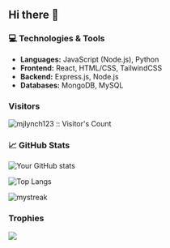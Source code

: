 ## Hi there 👋

<!--
**mjlynch123/mjlynch123** is a ✨ _special_ ✨ repository because its `README.md` (this file) appears on your GitHub profile.

Here are some ideas to get you started:

- 🔭 I’m currently working on ...
- 🌱 I’m currently learning ...
- 👯 I’m looking to collaborate on ...
- 🤔 I’m looking for help with ...
- 💬 Ask me about ...
- 📫 How to reach me: ...
- 😄 Pronouns: ...
- ⚡ Fun fact: ...
-->
### 💻 Technologies & Tools
- **Languages:** JavaScript (Node.js), Python 
- **Frontend:** React, HTML/CSS, TailwindCSS  
- **Backend:** Express.js, Node.js  
- **Databases:** MongoDB, MySQL 

### Visitors
<img align="center" src="https://profile-counter.glitch.me/{mjlynch123}/count.svg" alt="mjlynch123 :: Visitor's Count"/>

### 📈 GitHub Stats
![Your GitHub stats](https://github-readme-stats.vercel.app/api?username=mjlynch123&show_icons=true&theme=tokyonight)

![Top Langs](https://github-readme-stats.vercel.app/api/top-langs/?username=mjlynch123&layout=compact&theme=tokyonight)

<img src="https://github-readme-streak-stats.herokuapp.com/?user=mjlynch123&theme=tokyonight" alt="mystreak"/>

### Trophies

<img src="https://github-profile-trophy.vercel.app/?username=mjlynch123&theme=juicyfresh&no-bg=true" />




